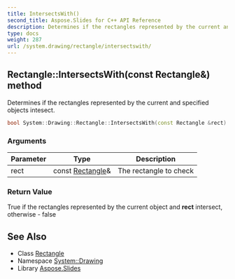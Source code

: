 ```yaml
---
title: IntersectsWith()
second_title: Aspose.Slides for C++ API Reference
description: Determines if the rectangles represented by the current and specified objects intesect.
type: docs
weight: 287
url: /system.drawing/rectangle/intersectswith/
---
```

## Rectangle::IntersectsWith(const Rectangle\&) method


Determines if the rectangles represented by the current and specified objects intesect.

```cpp
bool System::Drawing::Rectangle::IntersectsWith(const Rectangle &rect)
```


### Arguments

| Parameter | Type | Description |
| --- | --- | --- |
| rect | const [Rectangle](../)\& | The rectangle to check |

### Return Value

True if the rectangles represented by the current object and **rect** intersect, otherwise - false

## See Also

* Class [Rectangle](../)
* Namespace [System::Drawing](../../)
* Library [Aspose.Slides](../../../)
